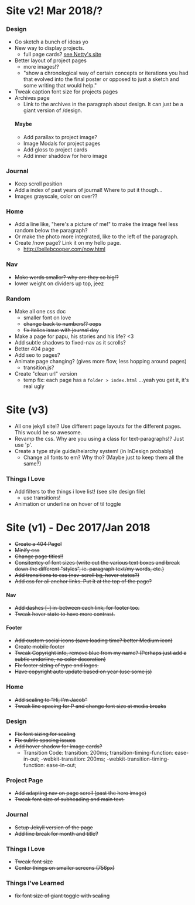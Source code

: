 # Site v2! Mar 2018/?

### Design
- Go sketch a bunch of ideas yo
- New way to display projects.
    - full page cards? [see Netty's site](https://www.nettylim.com/)
- Better layout of project pages
    - more images!?
    - "show a chronological way of certain concepts or iterations you had that evolved into the final poster or opposed to just a sketch and some writing that would help."
- Tweak caption font size for projects pages
- Archives page
    - Link to the archives in the paragraph about design. It can just be a giant version of /design.
    #### Maybe
    - Add parallax to project image?
    - Image Modals for project pages
    - Add gloss to project cards
    - Add inner shaddow for hero image

### Journal
- Keep scroll position
- Add a index of past years of journal! Where to put it though...
- Images grayscale, color on over??

### Home 
- Add a line like, "here's a picture of me!" to make the image feel less random below the paragraph?
- Or make the photo more integrated, like to the left of the paragraph.
- Create /now page? Link it on my hello page.
    - http://bellebcooper.com/now.html

### Nav 
- ~~Make words smaller? why are they so big!?~~
- lower weight on dividers up top, jeez

### Random
- Make all one css doc
  - smaller font on love
  - ~~change back to numbers!? oops~~
  - ~~fix italics issue with journal day~~
- Make a page for papu, his stories and his life? <3
- Add subtle shadows to fixed-nav as it scrolls?
- Better 404 page
- Add seo to pages?
- Animate page changing? (gives more flow, less hopping around pages)
    - transition.js?
- Create "clean url" version
    - temp fix: each page has a `folder > index.html` ...yeah you get it, it's real ugly

# Site (v3)
- All one jekyll site!? Use different page layouts for the different pages. This would be so awesome.
- Revamp the css. Why are you using a class for text-paragraphs!? Just use 'p'.
- Create a type style guide/heiarchy system! (in InDesign probably)
    - Change all fonts to em? Why tho? (Maybe just to keep them all the same?)

### Things I Love
- Add filters to the things i love list! (see site design file)
    - use transitions!
- Animation or underline on hover of til toggle

# Site (v1) - Dec 2017/Jan 2018
- ~~Create a 404 Page!~~
- ~~Minify css~~
- ~~Change page titles!!~~
- ~~Consitentcy of font sizes (write out the various text boxes and break down the different "styles", ie. paragraph text/my words, etc.)~~
- ~~Add transitions to css (nav-scroll bg, hover states?)~~
- ~~Add css for all anchor links. Put it at the top of the page?~~


#### Nav
- ~~Add dashes [**-**] in-between each link, for footer too.~~
- ~~Tweak hover state to have more contrast.~~

#### Footer
- ~~Add custom social icons (save loading time? better Medium icon)~~
- ~~Create mobile footer~~
- ~~Tweak Copyright info, remove blue from my name? (Perhaps just add a subtle underline, no color decoration)~~
- ~~Fix footer sizing of type and logos.~~
- ~~Have copyright auto update based on year (use some js)~~


### Home
- ~~Add scaling to "Hi, I'm Jacob"~~
- ~~Tweak line spacing for P and change font size at media breaks~~

### Design
- ~~Fix font sizing for scaling~~
- ~~Fix subtle spacing issues~~
- ~~Add hover shadow for image cards?~~
    - Transition Code:
            transition: 200ms;
            transition-timing-function: ease-in-out;
            -webkit-transition: 200ms;
            -webkit-transition-timing-function: ease-in-out;

### Project Page
- ~~Add adapting nav on page scroll (past the hero image)~~
- ~~Tweak font size of subheading and main text.~~

### Journal
- ~~Setup Jekyll version of the page~~
- ~~Add line break for month and title?~~

### Things I Love
- ~~Tweak font size~~
- ~~Center things on smaller screens (756px)~~

### Things I've Learned
- ~~fix font size of giant toggle with scaling~~
